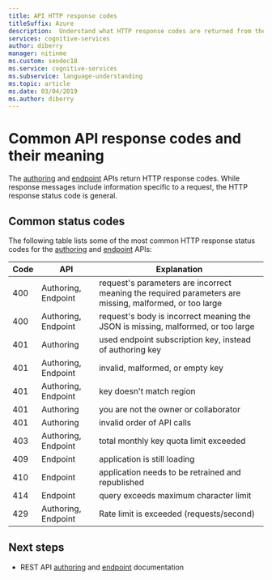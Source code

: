 ```yaml
---
title: API HTTP response codes
titleSuffix: Azure
description:  Understand what HTTP response codes are returned from the LUIS Authoring and Endpoint APIs
services: cognitive-services
author: diberry
manager: nitinme
ms.custom: seodec18
ms.service: cognitive-services
ms.subservice: language-understanding
ms.topic: article
ms.date: 03/04/2019
ms.author: diberry
---
```


# Common API response codes and their meaning

The [authoring](https://aka.ms/luis-authoring-apis) and [endpoint](https://aka.ms/luis-endpoint-apis) APIs return HTTP response codes. While response messages include information specific to a request, the HTTP response status code is general. 

## Common status codes
The following table lists some of the most common HTTP response status codes for the [authoring](https://aka.ms/luis-authoring-apis) and [endpoint](https://aka.ms/luis-endpoint-apis) APIs:

|Code|API|Explanation|
|:--|--|--|
|400|Authoring, Endpoint|request's parameters are incorrect meaning the required parameters are missing, malformed, or too large|
|400|Authoring, Endpoint|request's body is incorrect meaning the JSON is missing, malformed, or too large|
|401|Authoring|used endpoint subscription key, instead of authoring key|
|401|Authoring, Endpoint|invalid, malformed, or empty key|
|401|Authoring, Endpoint| key doesn't match region|
|401|Authoring|you are not the owner or collaborator|
|401|Authoring|invalid order of API calls|
|403|Authoring, Endpoint|total monthly key quota limit exceeded|
|409|Endpoint|application is still loading|
|410|Endpoint|application needs to be retrained and republished|
|414|Endpoint|query exceeds maximum character limit|
|429|Authoring, Endpoint|Rate limit is exceeded (requests/second)|

## Next steps

* REST API [authoring](https://westus.dev.cognitive.microsoft.com/docs/services/5890b47c39e2bb17b84a55ff/operations/5890b47c39e2bb052c5b9c2f) and [endpoint](https://westus.dev.cognitive.microsoft.com/docs/services/5819c76f40a6350ce09de1ac/operations/5819c77140a63516d81aee78) documentation
